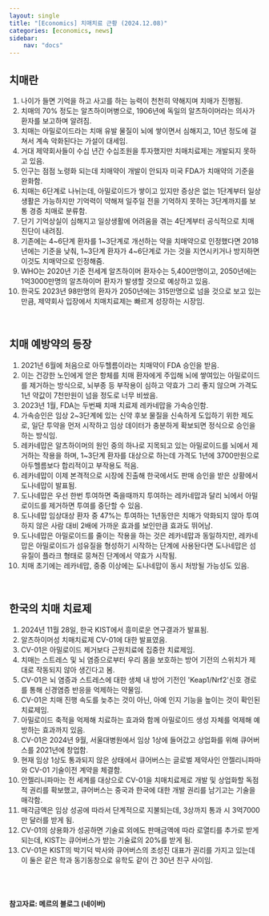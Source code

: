 ```yaml
---
layout: single
title: "[Economics] 치매치료 근황 (2024.12.08)"
categories: [economics, news]
sidebar:
    nav: "docs"
---
```


## 치매란
1. 나이가 들면 기억을 하고 사고를 하는 능력이 천천히 약해지며 치매가 진행됨.
1. 치매의 70% 정도는 알츠하이머병으로, 1906년에 독일의 알츠하이머라는 의사가 환자를 보고하며 알려짐.
1. 치매는 아밀로이드라는 치매 유발 물질이 뇌에 쌓이면서 심해지고, 10년 정도에 걸쳐서 계속 악화된다는 가설이 대세임.
1. 거대 제약회사들이 수십 년간 수십조원을 투자했지만 치매치료제는 개발되지 못하고 있음.
1. 인구는 점점 노령화 되는데 치매약이 개발이 안되자 미국 FDA가 치매약의 기준을 완화함.
1. 치매는 6단계로 나뉘는데, 아밀로이드가 쌓이고 있지만 증상은 없는 1단계부터 일상생활은 가능하지만 기억력이 약해져 일주일 전을 기억하지 못하는 3단계까지를 보통 경증 치매로 분류함.
1. 단기 기억상실이 심해지고 일상생활에 어려움을 겪는 4단계부터 공식적으로 치매 진단이 내려짐.
1. 기존에는 4~6단계 환자를 1~3단계로 개선하는 약을 치매약으로 인정했다면 2018년에는 기준을 낮춰, 1~3단계 환자가 4~6단계로 가는 것을 지연시키거나 방지하면 이것도 치매약으로 인정해줌.
1. WHO는 2020년 기준 전세계 알츠하이머 환자수는 5,400만명이고, 2050년에는 1억3000만명의 알츠하이머 환자가 발생할 것으로 예상하고 있음.
1. 한국도 2023년 98만명의 환자가 2050년에는 315만명으로 넘을 것으로 보고 있는만큼, 제약회사 입장에서 치매치료제는 빠르게 성장하는 시장임.

<br/>

## 치매 예방약의 등장
1. 2021년 6월에 처음으로 아두헬름이라는 치매약이 FDA 승인을 받음.
1. 이는 건강한 노인에게 얻은 항체를 치매 환자에게 주입해 뇌에 쌓여있는 아밀로이드를 제거하는 방식으로, 뇌부종 등 부작용이 심하고 약효가 그리 좋지 않으며 가격도 1년 약값이 7천만원이 넘을 정도로 너무 비쌌음.
1. 2023년 1월, FDA는 두번째 치매 치료제 레카네맙을 가속승인함.
1. 가속승인은 임상 2~3단계에 있는 신약 후보 물질을 신속하게 도입하기 위한 제도로, 일단 투약을 먼저 시작하고 임상 데이터가 충분하게 확보되면 정식으로 승인을 하는 방식임.
1. 레카네맙은 알츠하이머의 원인 중의 하나로 지목되고 있는 아밀로이드를 뇌에서 제거하는 작용을 하며, 1~3단계 환자를 대상으로 하는데 가격도 1년에 3700만원으로 아두헬름보다 합리적이고 부작용도 적음.
1. 레카네맙이 이제 본격적으로 시장에 진출해 한국에서도 판매 승인을 받은 상황에서 도나네맙이 발표됨.
1. 도나네맙은 우선 한번 투여하면 죽을때까지 투여하는 레카네맙과 달리 뇌에서 아밀로이드를 제거하면 투여를 중단할 수 있음.
1. 도나네맙 임상대상 환자 중 47%는 투여하는 1년동안은 치매가 악화되지 않아 투여하지 않은 사람 대비 2배에 가까운 효과를 보인만큼 효과도 뛰어남.
1. 도나네맙은 아밀로이드를 줄이는 작용을 하는 것은 레카네맙과 동일하지만, 레카네맙은 아밀로이드가 섬유질을 형성하기 시작하는 단계에 사용돤다면 도나네맙은 섬유질이 플라크 형태로 뭉쳐진 단계에서 약효가 시작됨.
1. 치매 초기에는 레카네맙, 중중 이상에는 도나네맙이 동시 처방될 가능성도 있음.

<br>

## 한국의 치매 치료제
1. 2024년 11월 28일, 한국 KIST에서 흥미로운 연구결과가 발표됨.
1. 알츠하이머성 치매치료제 CV-01에 대한 발표였음.
1. CV-01은 아밀로이드 제거보다 근원치료에 집중한 치료제임.
1. 치매는 스트레스 및 뇌 염증으로부터 우리 몸을 보호하는 방어 기전의 스위치가 제대로 작동되지 않아 생긴다고 봄.
1. CV-01은 뇌 염증과 스트레스에 대한 생체 내 방어 기전인 'Keap1/Nrf2'신호 경로를 통해 신경염증 반응을 억제하는 약물임.
1. CV-01은 치매 진행 속도를 늦추는 것이 아닌, 아예 인지 기능을 높이는 것이 확인된 치료제임.
1. 아밀로이드 축적을 억제해 치료하는 효과와 함께 아밀로이드 생성 자체를 억제해 예방하는 효과까지 있음.
1. CV-01은 2024년 9월, 서울대병원에서 임상 1상에 들어갔고 상업화를 위해 큐어버스를 2021년에 창업함.
1. 현재 임상 1상도 통과되지 않은 상태에서 큐어버스는 글로벌 제약사인 안젤리니파마와 CV-01 기술이전 계약을 체결함.
1. 안젤리니파마는 전 세계를 대상으로 CV-01을 치매치료제로 개발 및 상업화할 독점적 권리를 확보했고, 큐어버스는 중국과 한국에 대한 개발 권리를 남기고는 기술을 매각함.
1. 매각금액은 임상 성공에 따라서 단계적으로 지불되는데, 3상까지 통과 시 3억7000만 달러를 받게 됨.
1. CV-01의 상용화가 성공하면 기술료 외에도 판매금액에 따라 로열티를 추가로 받게 되는데, KIST는 큐어버스가 받는 기술료의 20%를 받게 됨.
1. CV-01은 KIST의 박기덕 박사와 큐어버스의 조성진 대표가 권리를 가지고 있는데 이 둘은 같은 학과 동기동창으로 유학도 같이 간 30년 친구 사이임.


<br/>
<br/>

#### 참고자료: 메르의 블로그 (네이버) 
